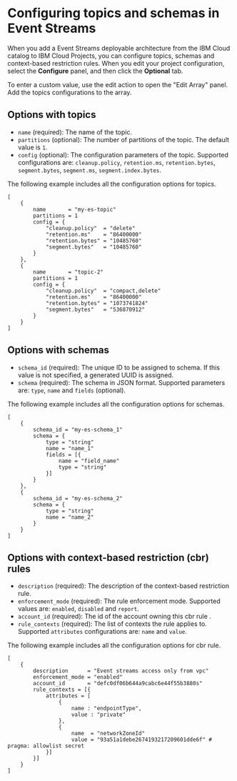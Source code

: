 # Configuring topics and schemas in Event Streams

When you add a Event Streams deployable architecture from the IBM Cloud catalog to IBM Cloud Projects, you can configure topics, schemas and context-based restriction rules. When you edit your project configuration, select the **Configure** panel, and then click the **Optional** tab.

To enter a custom value, use the edit action to open the "Edit Array" panel. Add the topics configurations to the array.

## Options with topics <a name="options-with-topics"></a>

- `name` (required): The name of the topic.
- `partitions` (optional): The number of partitions of the topic. The default value is `1`.
- `config` (optional): The configuration parameters of the topic. Supported configurations are: `cleanup.policy`, `retention.ms`, `retention.bytes`, `segment.bytes`, `segment.ms`, `segment.index.bytes`.

The following example includes all the configuration options for topics.

```hcl
[
    {
        name       = "my-es-topic"
        partitions = 1
        config = {
            "cleanup.policy"  = "delete"
            "retention.ms"    = "86400000"
            "retention.bytes" = "10485760"
            "segment.bytes"   = "10485760"
        }
    },
    {
        name       = "topic-2"
        partitions = 1
        config = {
            "cleanup.policy"  = "compact,delete"
            "retention.ms"    = "86400000"
            "retention.bytes" = "1073741824"
            "segment.bytes"   = "536870912"
        }
    }
]
```

## Options with schemas <a name="options-with-schemas"></a>

- `schema_id` (required): The unique ID to be assigned to schema. If this value is not specified, a generated UUID is assigned.
- `schema` (required): The schema in JSON format. Supported parameters are: `type`, `name` and `fields` (optional).

The following example includes all the configuration options for schemas.

```hcl
[
    {
        schema_id = "my-es-schema_1"
        schema = {
            type = "string"
            name = "name_1"
            fields = [{
                name = "field_name"
                type = "string"
            }]
        }
    },
    {
        schema_id = "my-es-schema_2"
        schema = {
            type = "string"
            name = "name_2"
        }
    }
]
```

## Options with context-based restriction (cbr) rules <a name="options-with-cbr"></a>

- `description` (required): The description of the context-based restriction rule.
- `enforcement_mode` (required): The rule enforcement mode. Supported values are: `enabled`, `disabled` and `report`.
- `account_id` (required): The id of the account owning this cbr rule .
- `rule_contexts` (required): The list of contexts the rule applies to. Supported `attributes` configurations are: `name` and `value`.

The following example includes all the configuration options for cbr rule.

```hcl
[
    {
        description      = "Event streams access only from vpc"
        enforcement_mode = "enabled"
        account_id       = "defc0df06b644a9cabc6e44f55b3880s"
        rule_contexts = [{
            attributes = [
                {
                    name : "endpointType",
                    value : "private"
                },
                {
                    name  = "networkZoneId"
                    value = "93a51a1debe2674193217209601dde6f" # pragma: allowlist secret
            }]
        }]
    }
]
```
